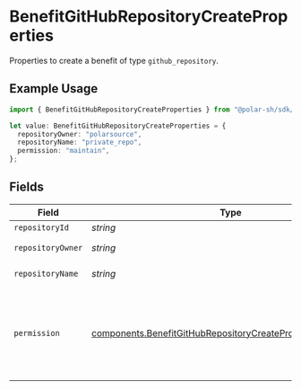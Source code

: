 # BenefitGitHubRepositoryCreateProperties

Properties to create a benefit of type `github_repository`.

## Example Usage

```typescript
import { BenefitGitHubRepositoryCreateProperties } from "@polar-sh/sdk/models/components";

let value: BenefitGitHubRepositoryCreateProperties = {
  repositoryOwner: "polarsource",
  repositoryName: "private_repo",
  permission: "maintain",
};
```

## Fields

| Field                                                                                                                                                                                                                                                                                            | Type                                                                                                                                                                                                                                                                                             | Required                                                                                                                                                                                                                                                                                         | Description                                                                                                                                                                                                                                                                                      | Example                                                                                                                                                                                                                                                                                          |
| ------------------------------------------------------------------------------------------------------------------------------------------------------------------------------------------------------------------------------------------------------------------------------------------------ | ------------------------------------------------------------------------------------------------------------------------------------------------------------------------------------------------------------------------------------------------------------------------------------------------ | ------------------------------------------------------------------------------------------------------------------------------------------------------------------------------------------------------------------------------------------------------------------------------------------------ | ------------------------------------------------------------------------------------------------------------------------------------------------------------------------------------------------------------------------------------------------------------------------------------------------ | ------------------------------------------------------------------------------------------------------------------------------------------------------------------------------------------------------------------------------------------------------------------------------------------------ |
| `repositoryId`                                                                                                                                                                                                                                                                                   | *string*                                                                                                                                                                                                                                                                                         | :heavy_minus_sign:                                                                                                                                                                                                                                                                               | N/A                                                                                                                                                                                                                                                                                              |                                                                                                                                                                                                                                                                                                  |
| `repositoryOwner`                                                                                                                                                                                                                                                                                | *string*                                                                                                                                                                                                                                                                                         | :heavy_minus_sign:                                                                                                                                                                                                                                                                               | The owner of the repository.                                                                                                                                                                                                                                                                     | polarsource                                                                                                                                                                                                                                                                                      |
| `repositoryName`                                                                                                                                                                                                                                                                                 | *string*                                                                                                                                                                                                                                                                                         | :heavy_minus_sign:                                                                                                                                                                                                                                                                               | The name of the repository.                                                                                                                                                                                                                                                                      | private_repo                                                                                                                                                                                                                                                                                     |
| `permission`                                                                                                                                                                                                                                                                                     | [components.BenefitGitHubRepositoryCreatePropertiesPermission](../../models/components/benefitgithubrepositorycreatepropertiespermission.md)                                                                                                                                                     | :heavy_check_mark:                                                                                                                                                                                                                                                                               | The permission level to grant. Read more about roles and their permissions on [GitHub documentation](https://docs.github.com/en/organizations/managing-user-access-to-your-organizations-repositories/managing-repository-roles/repository-roles-for-an-organization#permissions-for-each-role). |                                                                                                                                                                                                                                                                                                  |